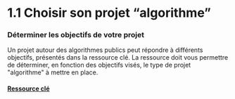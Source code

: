 # 1.1 Choisir son projet “algorithme”

### Déterminer les objectifs de votre projet

Un projet autour des algorithmes publics peut répondre à différents objectifs, présentés dans la ressource clé. La ressource doit vous permettre de déterminer, en fonction des objectifs visés, le type de projet "algorithme" à mettre en place.

#### [Ressource clé](https://nx12829.your-storageshare.de/s/k7HapCmyyDAAP5q)

